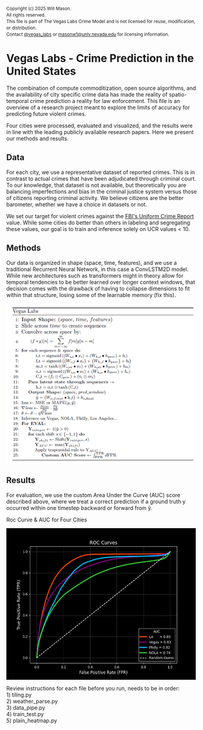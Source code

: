 <small>Copyright (c) 2025 Will Mason.  
All rights reserved.  
This file is part of The Vegas Labs Crime Model and is not licensed for reuse, modification, or distribution.  
Contact [@vegas_labs](https://X.com/vegas_labs) or masonw1@unlv.nevada.edu for licensing information.</small>

# Vegas Labs - Crime Prediction in the United States 


The combination of compute commoditization, open source algorithms, and the availability of city specific crime data has made the reality of spatio-temporal crime prediction a reality for law enforcement. This file is an overview of a research project meant to explore the limits of accuracy for predicting future violent crimes. 

Four cities were processed, evaluated and visualized, and the results were in line with the leading publicly available research papers. Here we present our methods and results.

## Data

For each city, we use a representative dataset of reported crimes. This is in contrast to actual crimes that have been adjudicated through criminal court. To our knowledge, that dataset is not available, but theoretically you are balancing imperfections and bias in the criminal justice system versus those of citizens reporting criminal activity. We believe citizens are the better barometer, whether we have a choice in datasets or not. 

We set our target for violent crimes against the [FBI's Uniform Crime Report](https://ucr.fbi.gov/additional-ucr-publications/ucr_handbook.pdf) value. While some cities do better than others in labeling and segregating these values, our goal is to train and inference solely on UCR values < 10.

## Methods

Our data is organized in shape (space, time, features), and we use a traditional Recurrent Neural Network, in this case a ConvLSTM2D model. While new architectures such as transformers might in theory allow for temporal tendencies to be better learned over longer context windows, that decision comes with the drawback of having to collapse dimensions to fit within that structure, losing some of the learnable memory (fix this).

![Crime](https://github.com/willmason76/willmason76/blob/main/Projects/Crime/algo.png)

## Results

For evaluation, we use the custom Area Under the Curve (AUC) score described above, where we treat a correct prediction if a ground truth y occurred within one timestep backward or forward from ŷ.

Roc Curve & AUC for Four Cities
<div style="display: flex; align-items: center;">
    <img src="https://raw.githubusercontent.com/willmason76/willmason76/main/Projects/Crime/Figure_1.png" alt="Crime 1" width="500" height="400">
</div>


Review instructions for each file before you run, needs to be in order:  
    1) tiling.py  
    2) weather_parse.py  
    3) data_pipe.py  
    4) train_test.py  
    5) plain_heatmap.py  
